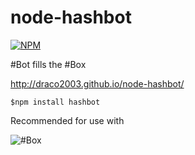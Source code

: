 node-hashbot
============

[![NPM](https://nodei.co/npm/hashbot.png?downloads=true&stars=true)](https://nodei.co/npm/hashbot/)

\#Bot fills the \#Box

http://draco2003.github.io/node-hashbot/

```
$npm install hashbot
```

Recommended for use with 

![#Box](https://raw.github.com/draco2003/node-hashbox/master/public/img/hashbox_logo.png)
